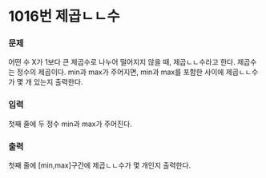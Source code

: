 # 1016번 제곱ㄴㄴ수
### 문제
어떤 수 X가 1보다 큰 제곱수로 나누어 떨어지지 않을 때, 제곱ㄴㄴ수라고 한다. 제곱수는 정수의 제곱이다. min과 max가 주어지면, min과 max를 포함한 사이에 제곱ㄴㄴ수가 몇 개 있는지 출력한다.

### 입력
첫째 줄에 두 정수 min과 max가 주어진다.

### 출력
첫째 줄에 [min,max]구간에 제곱ㄴㄴ수가 몇 개인지 출력한다.